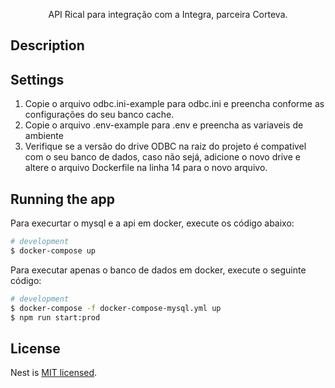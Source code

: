 <!-- 
<p align="center">
  <a href="http://rical.com.br/" target="blank"><img src="https://rical.com.br/logo.svg" width="200" alt="Logo Rical" /></a>
</p>
-->

  <p align="center">API Rical para integração com a Integra, parceira Corteva.</p>


## Description


## Settings

1. Copie o arquivo odbc.ini-example para odbc.ini e preencha conforme as configurações do seu banco cache. 
2. Copie o arquivo .env-example para .env e preencha as variaveis de ambiente
3. Verifique se a versão do drive ODBC na raiz do projeto é compativel com o seu banco de dados, caso não sejá, adicione o novo drive e altere o arquivo Dockerfile na linha 14 para o novo arquivo.

## Running the app

Para execurtar o mysql e a api em docker, execute os código abaixo:

```bash
# development
$ docker-compose up
```

Para executar apenas o banco de dados em docker, execute o seguinte código:

```bash
# development
$ docker-compose -f docker-compose-mysql.yml up
$ npm run start:prod
```

## License

Nest is [MIT licensed](LICENSE).
